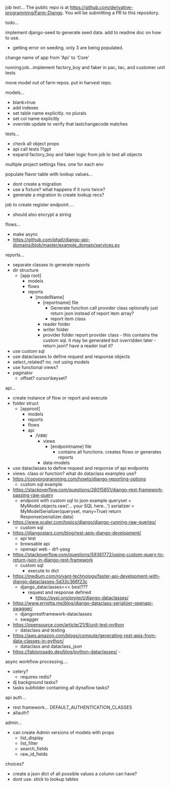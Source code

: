 
job text...
The public repo is at https://github.com/derivative-programming/Farm-Django.
You will be submitting a PR to this repository.



todo...

implement django-seed to generate seed data.  add to readme doc on how to use.
- getting error on seeding. only 3 are being populated.

change name of app from 'Api' to 'Core'

running:job...implement factory_boy and faker in pac, tac, and customer unit tests

move model out of farm repos. put in harvest repo. 
 
models...
- blank=true
- add indexes
- set table name explicitly. no plurals
- set col name explicitly
- override update to verify that lastchangecode matches

tests...
- check all object props
- api call tests !!!gpt
- expand factory_boy and faker logic from job to test all objects

multiple project settings files. one for each env

populate flavor table with lookup values...
- dont create a migration
- use a fixture?  what happens if it runs twice?
- generate a migration to create lookup recs?

job to create register endpoint....
-  should also encrypt a string 
 


flows...      
- make async     
- https://github.com/phalt/django-api-domains/blob/master/example_domain/services.py

reports...
- separate classes to generate reports
- dir structure
    - [app root]
        - models
        - flows
        - reports
            - [modelName]
                - [reportname] file
                    - Generate function 
                        call provider class
                        optionally just return json instead of report item array?
                    - report item class
                - reader folder
                - writer folder
                - provider folder
                    report provider class
                        - this contains the custom sql. it may be generated but overridden later
                        - return json? have a reader loat it?
- use custom sql
- use dataclasses to define request and response objects
- select_related?
    no. not using models
- use functional views?
- paginator 
    - offset? cursor\keyset?

api...
- create instance of flow or report and execute
- folder struct
    - [approot]
        - models
        - reports
        - flows
        - api
            - /V##/
                - views
                    - [endpointname] file
                        - contains all functions. creates flows or generates reports
                - data-models
- use dataclasses to define request and response of api endpoints
- views.  class or function? what do dataclass examples use?
- https://copyprogramming.com/howto/django-reporting-options
    - custom sql example
- https://stackoverflow.com/questions/26015851/django-rest-framework-passing-raw-query
    - endpoint with custom sql to json example
        queryset = MyModel.objects.raw('... your SQL here...')
        serializer = MyModelSerializer(queryset, many=True)
        return Response(serializer.data)
- https://www.scaler.com/topics/django/django-running-raw-queries/
    - custom sql
- https://djangostars.com/blog/rest-apis-django-development/
    - api test
    - browsable api
    - openapi web -  drf-yasg
- https://stackoverflow.com/questions/59361772/using-custom-query-to-return-json-in-django-rest-framework
    - custom sql
        - execute to dict
- https://medium.com/roivant-technology/faster-api-development-with-django-dataclasses-5d33c366f23c
    - django_dataclasses<<< best???
        - request and response defined
            - https://pypi.org/project/django-dataclasses/
- https://www.errietta.me/blog/django-dataclass-serializer-openapi-swagger/  
    - djangorestframework-dataclasses
    - swagger
- https://opensource.com/article/21/9/unit-test-python
    - dataclass and testing
- https://aws.amazon.com/blogs/compute/generating-rest-apis-from-data-classes-in-python/
    - dataclass and dataclass_json
- https://fabiorosado.dev/blog/python-dataclasses/
                    - 

async workflow processing....
- celery? 
    - requires redis?
- dj background tasks?
- tasks subfolder containing all dynaflow tasks?


api auth...
- rest framework... DEFAULT_AUTHENTICATION_CLASSES 
- allauth?
  
admin...
- can create Admin versions of models with props
    - list_display
    - list_filter
    - search_fields
    - raw_id_fields




choices?
- create a json dict of all possible values a column can have?
- dont use. stick to lookup tables
